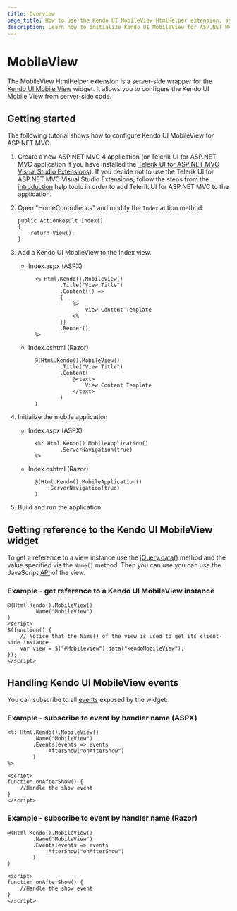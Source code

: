 ```yaml
---
title: Overview
page_title: How to use the Kendo UI MobileView HtmlHelper extension, server-side ASP.NET MVC wrapper for Kendo UI Mobile View widget
description: Learn how to initialize Kendo UI MobileView for ASP.NET MVC, handle Kendo UI MobileView Events, access an existing view with MobileView HtmlHelper extension documentation.
---
```


# MobileView

The MobileView HtmlHelper extension is a server-side wrapper for the [Kendo UI Mobile View](/api/mobile/view) widget. It allows you to configure the Kendo UI Mobile View
from server-side code.

## Getting started

The following tutorial shows how to configure Kendo UI MobileView for ASP.NET MVC.

1.  Create a new ASP.NET MVC 4 application (or Telerik UI for ASP.NET MVC application if you have installed the [Telerik UI for ASP.NET MVC Visual Studio Extensions](/aspnet-mvc/introduction#kendo-ui-for-asp.net-mvc-visual-studio-extensions)).
If you decide not to use the Telerik UI for ASP.NET MVC Visual Studio Extensions, follow the steps from the [introduction](/aspnet-mvc/introduction) help topic in order
to add Telerik UI for ASP.NET MVC to the application.
1.  Open "HomeController.cs" and modify the `Index` action method:

        public ActionResult Index()
        {
            return View();
        }

1. Add a Kendo UI MobileView to the Index view.
    - Index.aspx (ASPX)

            <% Html.Kendo().MobileView()
                    .Title("View Title")
                    .Content(() =>
                    {
                        %>
                            View Content Template
                        <%
                    })
                    .Render();
            %>

    - Index.cshtml (Razor)

            @(Html.Kendo().MobileView()
                    .Title("View Title")
                    .Content(
                        @<text>
                            View Content Template
                        </text>
                    )
            )

1. Initialize the mobile application
    - Index.aspx (ASPX)

            <%: Html.Kendo().MobileApplication()
                    .ServerNavigation(true)
            %>

    - Index.cshtml (Razor)

            @(Html.Kendo().MobileApplication()
                .ServerNavigation(true)
            )

1. Build and run the application

## Getting reference to the Kendo UI MobileView widget

To get a reference to a view instance use the [jQuery.data()](http://api.jquery.com/jQuery.data/) method and the value specified via the `Name()` method.
Then you can use you can use the JavaScript [API](/api/mobile/view#methods) of the view.

### Example - get reference to a Kendo UI MobileView instance

    @(Html.Kendo().MobileView()
            .Name("MobileView")
    )
    <script>
    $(function() {
        // Notice that the Name() of the view is used to get its client-side instance
        var view = $("#Mobileview").data("kendoMobileView");
    });
    </script>


## Handling Kendo UI MobileView events

You can subscribe to all [events](/api/mobile/view#events) exposed by the widget:

### Example - subscribe to event by handler name (ASPX)

    <%: Html.Kendo().MobileView()
            .Name("MobileView")
            .Events(events => events
                .AfterShow("onAfterShow")
            )
    %>

    <script>
    function onAfterShow() {
        //Handle the show event
    }
    </script>


### Example - subscribe to event by handler name (Razor)

    @(Html.Kendo().MobileView()
            .Name("MobileView")
            .Events(events => events
                .AfterShow("onAfterShow")
            )
    )

    <script>
    function onAfterShow() {
        //Handle the show event
    }
    </script>
